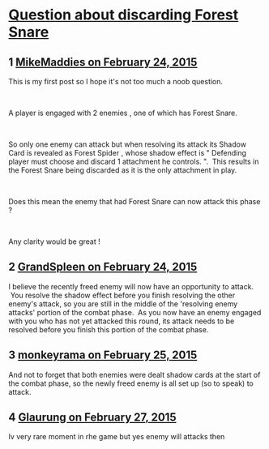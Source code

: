 # [Question about discarding Forest Snare](https://community.fantasyflightgames.com/topic/135909-question-about-discarding-forest-snare/)

## 1 [MikeMaddies on February 24, 2015](https://community.fantasyflightgames.com/topic/135909-question-about-discarding-forest-snare/?do=findComment&comment=1463365)

This is my first post so I hope it's not too much a noob question.

 

A player is engaged with 2 enemies , one of which has Forest Snare.

 

So only one enemy can attack but when resolving its attack its Shadow Card is revealed as Forest Spider , whose shadow effect is " Defending player must choose and discard 1 attachment he controls. ".  This results in the Forest Snare being discarded as it is the only attachment in play.

 

Does this mean the enemy that had Forest Snare can now attack this phase ? 

 

Any clarity would be great !

## 2 [GrandSpleen on February 24, 2015](https://community.fantasyflightgames.com/topic/135909-question-about-discarding-forest-snare/?do=findComment&comment=1463558)

I believe the recently freed enemy will now have an opportunity to attack.  You resolve the shadow effect before you finish resolving the other enemy's attack, so you are still in the middle of the 'resolving enemy attacks' portion of the combat phase.  As you now have an enemy engaged with you who has not yet attacked this round, its attack needs to be resolved before you finish this portion of the combat phase.

## 3 [monkeyrama on February 25, 2015](https://community.fantasyflightgames.com/topic/135909-question-about-discarding-forest-snare/?do=findComment&comment=1464259)

And not to forget that both enemies were dealt shadow cards at the start of the combat phase, so the newly freed enemy is all set up (so to speak) to attack.

## 4 [Glaurung on February 27, 2015](https://community.fantasyflightgames.com/topic/135909-question-about-discarding-forest-snare/?do=findComment&comment=1467222)

Iv very rare moment in rhe game but yes enemy will attacks then

